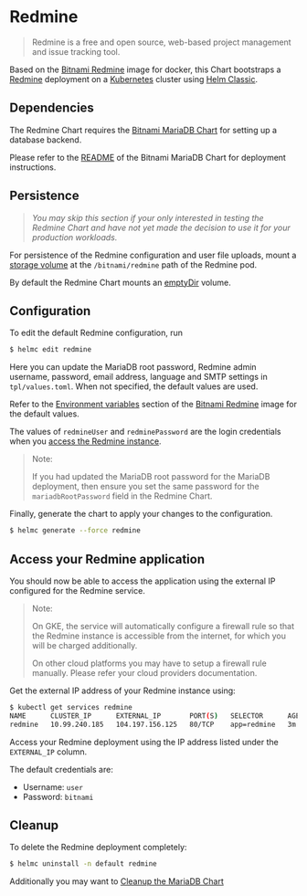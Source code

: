 # Redmine

> Redmine is a free and open source, web-based project management and issue tracking tool.

Based on the [Bitnami Redmine](https://github.com/bitnami/bitnami-docker-redmine) image for docker, this Chart bootstraps a [Redmine](https://redmine.org/) deployment on a [Kubernetes](https://kubernetes.io) cluster using [Helm Classic](https://helm.sh).

## Dependencies

The Redmine Chart requires the [Bitnami MariaDB Chart](https://github.com/bitnami/charts/tree/master/mariadb) for setting up a database backend.

Please refer to the [README](https://github.com/bitnami/charts/tree/master/mariadb) of the Bitnami MariaDB Chart for deployment instructions.

## Persistence

> *You may skip this section if your only interested in testing the Redmine Chart and have not yet made the decision to use it for your production workloads.*

For persistence of the Redmine configuration and user file uploads, mount a [storage volume](http://kubernetes.io/v1.0/docs/user-guide/volumes.html) at the `/bitnami/redmine` path of the Redmine pod.

By default the Redmine Chart mounts an [emptyDir](http://kubernetes.io/docs/user-guide/volumes/#emptydir) volume.

## Configuration

To edit the default Redmine configuration, run

```bash
$ helmc edit redmine
```

Here you can update the MariaDB root password, Redmine admin username, password, email address, language and SMTP settings in `tpl/values.toml`. When not specified, the default values are used.

Refer to the [Environment variables](https://github.com/bitnami/bitnami-docker-redmine/#environment-variables) section of the [Bitnami Redmine](https://github.com/bitnami/bitnami-docker-redmine) image for the default values.

The values of `redmineUser` and `redminePassword` are the login credentials when you [access the Redmine instance](#access-your-redmine-application).

> Note:
>
> If you had updated the MariaDB root password for the MariaDB deployment, then ensure you set the same password for the `mariadbRootPassword` field in the Redmine Chart.

Finally, generate the chart to apply your changes to the configuration.

```bash
$ helmc generate --force redmine
```

## Access your Redmine application

You should now be able to access the application using the external IP configured for the Redmine service.

> Note:
>
> On GKE, the service will automatically configure a firewall rule so that the Redmine instance is accessible from the internet, for which you will be charged additionally.
>
> On other cloud platforms you may have to setup a firewall rule manually. Please refer your cloud providers documentation.

Get the external IP address of your Redmine instance using:

```bash
$ kubectl get services redmine
NAME      CLUSTER_IP      EXTERNAL_IP       PORT(S)   SELECTOR      AGE
redmine   10.99.240.185   104.197.156.125   80/TCP    app=redmine   3m
```

Access your Redmine deployment using the IP address listed under the `EXTERNAL_IP` column.

The default credentials are:

 - Username: `user`
 - Password: `bitnami`

## Cleanup

To delete the Redmine deployment completely:

```bash
$ helmc uninstall -n default redmine
```

Additionally you may want to [Cleanup the MariaDB Chart](https://github.com/bitnami/charts/tree/master/mariadb#cleanup)
